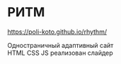 # РИТМ
https://poli-koto.github.io/rhythm/

Одностраничный адаптивный сайт    
HTML CSS JS
реализован слайдер
